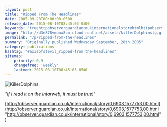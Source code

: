 ```yaml
---
layout: post
title: "Ripped From The Headlines"
date: 2005-09-28T00:00:00-0500
release_date: 2015-08-10T08:45:03-0500
keywords: "truehttpobserverguardiancoukinternationalstoryhtmlhttpobserverguardiancoukinternationalstoryhtml, httpobserverguardiancoukinternationalstoryhtml, intarweb, read, killerdolphinskillerdolphinsidif"
image: "http://d3e878vmunx8cm.cloudfront.net/assets/killerDolphinslg.gif"
permalink: "/p/ripped-from-the-headlines"
summary: "Originally published Wednesday September, 28th 2005"
category: publications
hashtag: "#axisofstevil_ripped-from-the-headlines"
sitemap:
    priority: 0.9
    changefreq: 'weekly'
    lastmod: 2015-08-10T08:45:03-0500
---
```


[id_1]: http://d3e878vmunx8cm.cloudfront.net/assets/killerDolphinslg.gif "KillerDolphins"
![KillerDolphins][id_1]

*"If I read it on the Intarweb, it must be true!"*

[http://observer.guardian.co.uk/international/story/0,6903,1577753,00.html](http://observer.guardian.co.uk/international/story/0,6903,1577753,00.html "http://observer.guardian.co.uk/international/story/0,6903,1577753,00.html")
